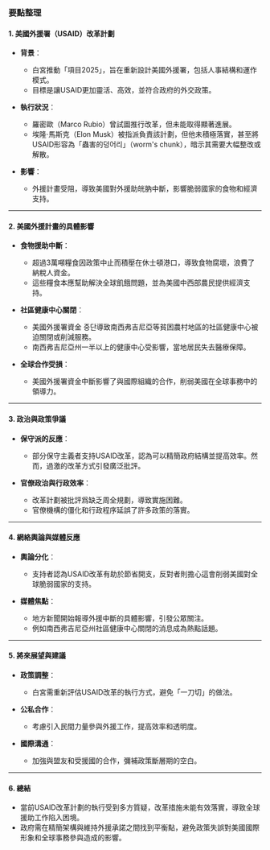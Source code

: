 ### 要點整理

#### 1. 美國外援署（USAID）改革計劃  
- **背景**：  
  - 白宮推動「項目2025」，旨在重新設計美國外援署，包括人事結構和運作模式。
  - 目標是讓USAID更加靈活、高效，並符合政府的外交政策。

- **執行狀況**：  
  - 羅密歐（Marco Rubio）曾試圖推行改革，但未能取得顯著進展。  
  - 埃隆·馬斯克（Elon Musk）被指派負責該計劃，但他未積極落實，甚至將USAID形容為「蟲害的덩어리」（worm's chunk），暗示其需要大幅整改或解散。

- **影響**：  
  - 外援計畫受阻，導致美國對外援助㿠肭中斷，影響脆弱國家的食物和經濟支持。  

---

#### 2. 美國外援計畫的具體影響  
- **食物援助中斷**：  
  - 超過3萬噸糧食因政策中止而積壓在休士頓港口，導致食物腐壞，浪費了納稅人資金。  
  - 這些糧食本應幫助解決全球飢餓問題，並為美國中西部農民提供經濟支持。

- **社區健康中心關閉**：  
  - 美國外援署資金 중단導致南西弗吉尼亞等貧困農村地區的社區健康中心被迫關閉或削減服務。  
  - 南西弗吉尼亞州一半以上的健康中心受影響，當地居民失去醫療保障。

- **全球合作受損**：  
  - 美國外援署資金中斷影響了與國際組織的合作，削弱美國在全球事務中的領導力。  

---

#### 3. 政治與政策爭議  
- **保守派的反應**：  
  - 部分保守主義者支持USAID改革，認為可以精簡政府結構並提高效率。然而，過激的改革方式引發廣泛批評。  

- **官僚政治與行政效率**：  
  - 改革計劃被批評爲缺乏周全規劃，導致實施困難。  
  - 官僚機構的僵化和行政程序延誤了許多政策的落實。

---

#### 4. 網絡輿論與媒體反應  
- **輿論分化**：  
  - 支持者認為USAID改革有助於節省開支，反對者則擔心這會削弱美國對全球脆弱國家的支持。  

- **媒體焦點**：  
  - 地方新聞開始報導外援中斷的具體影響，引發公眾關注。  
  - 例如南西弗吉尼亞州社區健康中心關閉的消息成為熱點話題。

---

#### 5. 將來展望與建議  
- **政策調整**：  
  - 白宮需重新評估USAID改革的執行方式，避免「一刀切」的做法。  

- **公私合作**：  
  - 考慮引入民間力量參與外援工作，提高效率和透明度。  

- **國際溝通**：  
  - 加強與盟友和受援國的合作，彌補政策斷層期的空白。  

---

#### 6. 總結  
- 當前USAID改革計劃的執行受到多方質疑，改革措施未能有效落實，導致全球援助工作陷入困境。  
- 政府需在精簡架構與維持外援承諾之間找到平衡點，避免政策失誤對美國國際形象和全球事務參與造成的影響。